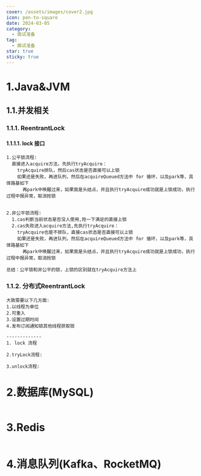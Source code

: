 ```yaml
---
cover: /assets/images/cover2.jpg
icon: pen-to-square
date: 2024-03-05
category:
  - 面试准备
tag:
  - 面试准备
star: true
sticky: true
---
```


# 1.Java&JVM

## 1.1.并发相关

### 1.1.1. ReentrantLock

#### 1.1.1.1. lock 接口

```code
1.公平锁流程:
  直接进入acquire方法，先执行tryAcquire：
    tryAcquire排队，然后cas状态是否直接可以上锁
    如果还是失败，再进队列，然后在acquireQueued方法中 for 循环，以及park等，具体路基如下
      再park中唤醒过来，如果我是头结点，并且执行tryAcquire成功就是上锁成功，执行过程中报异常，取消抢锁


2.非公平锁流程:
  1.cas判断当前状态是否没人使用,抢一下满足的直接上锁
  2.cas失败进入acquire方法,先执行tryAcquire：
    tryAcquire也是不排队，直接cas状态是否直接可以上锁
    如果还是失败，再进队列，然后在acquireQueued方法中 for 循环，以及park等，具体路基如下
      再park中唤醒过来，如果我是头结点，并且执行tryAcquire成功就是上锁成功，执行过程中报异常，取消抢锁

总结：公平锁和非公平的锁，上锁的区别就在tryAcquire方法上

```

### 1.1.2. 分布式ReentrantLock

```code
大致需要以下几方面:
1.以线程为单位
2.可重入
3.设置过期时间
4.发布订阅通知锁其他线程获取锁

-------------
1. lock 流程

2.tryLock流程:

3.unlock流程:

```

# 2.数据库(MySQL)

```code

```

# 3.Redis

```code

```

# 4.消息队列(Kafka、RocketMQ)

```code

```
